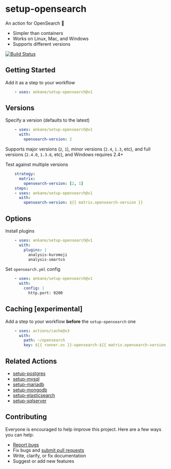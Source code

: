 # setup-opensearch

An action for OpenSearch :tada:

- Simpler than containers
- Works on Linux, Mac, and Windows
- Supports different versions

[![Build Status](https://github.com/ankane/setup-opensearch/workflows/build/badge.svg?branch=v1)](https://github.com/ankane/setup-opensearch/actions)

## Getting Started

Add it as a step to your workflow

```yml
    - uses: ankane/setup-opensearch@v1
```

## Versions

Specify a version (defaults to the latest)

```yml
    - uses: ankane/setup-opensearch@v1
      with:
        opensearch-version: 2
```

Supports major versions (`2`, `1`), minor versions (`2.4`, `1.3`, etc), and full versions (`2.4.0`, `1.3.6`, etc), and Windows requires 2.4+

Test against multiple versions

```yml
    strategy:
      matrix:
        opensearch-version: [2, 1]
    steps:
    - uses: ankane/setup-opensearch@v1
      with:
        opensearch-version: ${{ matrix.opensearch-version }}
```

## Options

Install plugins

```yml
    - uses: ankane/setup-opensearch@v1
      with:
        plugins: |
          analysis-kuromoji
          analysis-smartcn
```

Set `opensearch.yml` config

```yml
    - uses: ankane/setup-opensearch@v1
      with:
        config: |
          http.port: 9200
```

## Caching [experimental]

Add a step to your workflow **before** the `setup-opensearch` one

```yml
    - uses: actions/cache@v3
      with:
        path: ~/opensearch
        key: ${{ runner.os }}-opensearch-${{ matrix.opensearch-version }}
```

## Related Actions

- [setup-postgres](https://github.com/ankane/setup-postgres)
- [setup-mysql](https://github.com/ankane/setup-mysql)
- [setup-mariadb](https://github.com/ankane/setup-mariadb)
- [setup-mongodb](https://github.com/ankane/setup-mongodb)
- [setup-elasticsearch](https://github.com/ankane/setup-elasticsearch)
- [setup-sqlserver](https://github.com/ankane/setup-sqlserver)

## Contributing

Everyone is encouraged to help improve this project. Here are a few ways you can help:

- [Report bugs](https://github.com/ankane/setup-opensearch/issues)
- Fix bugs and [submit pull requests](https://github.com/ankane/setup-opensearch/pulls)
- Write, clarify, or fix documentation
- Suggest or add new features
